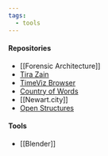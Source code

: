 ```yaml
---
tags:
  - tools
---
```

#### Repositories
- [[Forensic Architecture]]
- [Tira Zain](https://tirazain.com/)
- [TimeViz Browser](https://browser.timeviz.net/)
- [Country of Words](https://countryofwords.org/)
- [[Newart.city]]
- [Open Structures](https://openstructures.net/)

#### Tools
- [[Blender]]